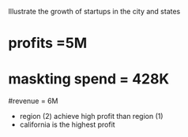 Illustrate the growth of startups in the city and states
# profits =5M
# maskting spend = 428K
#revenue = 6M
  - region (2) achieve high profit than region (1)
  - california is the highest profit 
